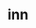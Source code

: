 ---
category: 3-letters
denotation: null
name: inn
reference_link: https://www.etymonline.com/word/inn
root_language: null
root_name: null
title: inn
type: free
word_sums:
- respelling: inn
  sum: 'Inn + '
---